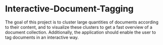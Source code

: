 # Interactive-Document-Tagging
The goal of this project is to cluster large quantities of documents according to their content, and to visualize these clusters to get a fast overview of a document collection. Additionally, the application should enable the user to tag documents in an interactive way. 
